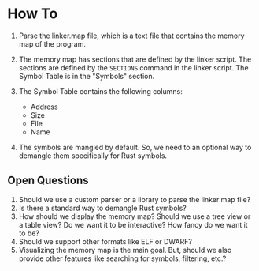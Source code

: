 # How To

1. Parse the linker.map file, which is a text file that contains the memory map of the program.

2. The memory map has sections that are defined by the linker script. The sections are defined by the `SECTIONS` command in the linker script. The Symbol Table is in the "Symbols" section.

3. The Symbol Table contains the following columns:
    - Address
    - Size
    - File
    - Name

4. The symbols are mangled by default. So, we need to an optional way to demangle them specifically for Rust symbols.


## Open Questions

1. Should we use a custom parser or a library to parse the linker map file?
2. Is there a standard way to demangle Rust symbols?
3. How should we display the memory map? Should we use a tree view or a table view? Do we want it to be interactive? How fancy do we want it to be?
4. Should we support other formats like ELF or DWARF?
5. Visualizing the memory map is the main goal. But, should we also provide other features like searching for symbols, filtering, etc.?
